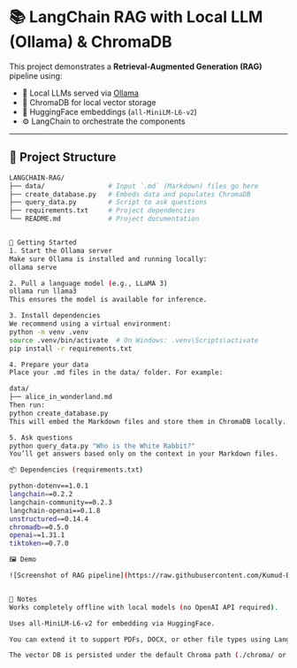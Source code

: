 # 📚 LangChain RAG with Local LLM (Ollama) & ChromaDB

This project demonstrates a **Retrieval-Augmented Generation (RAG)** pipeline using:

- 💬 Local LLMs served via [Ollama](https://ollama.com/)
- 🔎 ChromaDB for local vector storage
- 🧠 HuggingFace embeddings (`all-MiniLM-L6-v2`)
- ⚙️ LangChain to orchestrate the components

---

## 🧱 Project Structure

```bash
LANGCHAIN-RAG/
├── data/                # Input `.md` (Markdown) files go here
├── create_database.py   # Embeds data and populates ChromaDB
├── query_data.py        # Script to ask questions
├── requirements.txt     # Project dependencies
└── README.md            # Project documentation


🚀 Getting Started
1. Start the Ollama server
Make sure Ollama is installed and running locally:
ollama serve

2. Pull a language model (e.g., LLaMA 3)
ollama run llama3
This ensures the model is available for inference.

3. Install dependencies
We recommend using a virtual environment:
python -m venv .venv
source .venv/bin/activate  # On Windows: .venv\Scripts\activate
pip install -r requirements.txt

4. Prepare your data
Place your .md files in the data/ folder. For example:

data/
├── alice_in_wonderland.md
Then run:
python create_database.py
This will embed the Markdown files and store them in ChromaDB locally.

5. Ask questions
python query_data.py "Who is the White Rabbit?"
You’ll get answers based only on the context in your Markdown files.

📦 Dependencies (requirements.txt)

python-dotenv==1.0.1
langchain==0.2.2
langchain-community==0.2.3
langchain-openai==0.1.8
unstructured==0.14.4
chromadb==0.5.0
openai==1.31.1
tiktoken==0.7.0

🖼️ Demo

![Screenshot of RAG pipeline](https://raw.githubusercontent.com/Kumud-Bajaj/langchain-rag/main/assets/screenshot.png)


📌 Notes
Works completely offline with local models (no OpenAI API required).

Uses all-MiniLM-L6-v2 for embedding via HuggingFace.

You can extend it to support PDFs, DOCX, or other file types using LangChain’s unstructured loader.

The vector DB is persisted under the default Chroma path (./chroma/ or similar).

